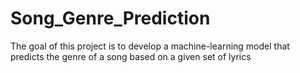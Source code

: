 # Song_Genre_Prediction
The goal of this project is to develop a machine-learning model that predicts the genre of a song based on a given set of lyrics
